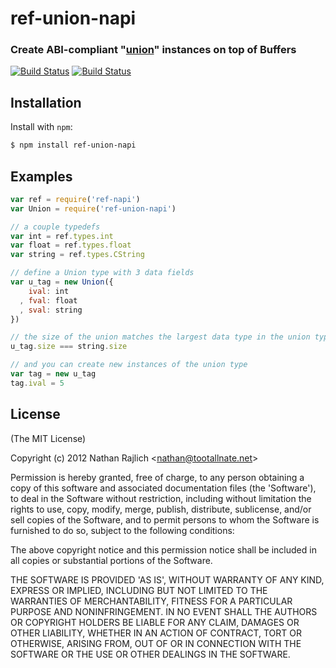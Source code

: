 ref-union-napi
=========
### Create ABI-compliant "[union][]" instances on top of Buffers
[![Build Status](https://secure.travis-ci.org/josemanuelcarretero/ref-union-napi.svg)](https://travis-ci.org/josemanuelcarretero/ref-union-napi)
[![Build Status](https://ci.appveyor.com/api/projects/status/2otextcqhjs2kshg?svg=true)](https://ci.appveyor.com/project/josemanuelcarretero/ref-union-napi)



Installation
------------

Install with `npm`:

``` bash
$ npm install ref-union-napi
```


Examples
--------

``` js
var ref = require('ref-napi')
var Union = require('ref-union-napi')

// a couple typedefs
var int = ref.types.int
var float = ref.types.float
var string = ref.types.CString

// define a Union type with 3 data fields
var u_tag = new Union({
    ival: int
  , fval: float
  , sval: string
})

// the size of the union matches the largest data type in the union type
u_tag.size === string.size

// and you can create new instances of the union type
var tag = new u_tag
tag.ival = 5
```


License
-------

(The MIT License)

Copyright (c) 2012 Nathan Rajlich &lt;nathan@tootallnate.net&gt;

Permission is hereby granted, free of charge, to any person obtaining
a copy of this software and associated documentation files (the
'Software'), to deal in the Software without restriction, including
without limitation the rights to use, copy, modify, merge, publish,
distribute, sublicense, and/or sell copies of the Software, and to
permit persons to whom the Software is furnished to do so, subject to
the following conditions:

The above copyright notice and this permission notice shall be
included in all copies or substantial portions of the Software.

THE SOFTWARE IS PROVIDED 'AS IS', WITHOUT WARRANTY OF ANY KIND,
EXPRESS OR IMPLIED, INCLUDING BUT NOT LIMITED TO THE WARRANTIES OF
MERCHANTABILITY, FITNESS FOR A PARTICULAR PURPOSE AND NONINFRINGEMENT.
IN NO EVENT SHALL THE AUTHORS OR COPYRIGHT HOLDERS BE LIABLE FOR ANY
CLAIM, DAMAGES OR OTHER LIABILITY, WHETHER IN AN ACTION OF CONTRACT,
TORT OR OTHERWISE, ARISING FROM, OUT OF OR IN CONNECTION WITH THE
SOFTWARE OR THE USE OR OTHER DEALINGS IN THE SOFTWARE.


[union]: http://wikipedia.org/wiki/Union_(computer_science)
